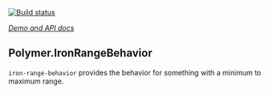 [![Build status](https://travis-ci.org/PolymerElements/iron-range-behavior.svg?branch=master)](https://travis-ci.org/PolymerElements/iron-range-behavior)

_[Demo and API docs](https://elements.polymer-project.org/elements/iron-range-behavior)_


## Polymer.IronRangeBehavior

`iron-range-behavior` provides the behavior for something with a minimum to maximum range.
